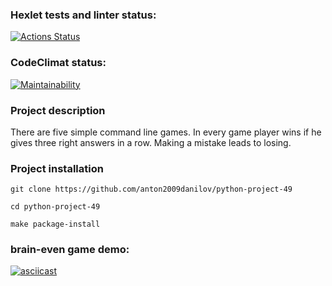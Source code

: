 ### Hexlet tests and linter status:
[![Actions Status](https://github.com/anton2009danilov/python-project-49/actions/workflows/hexlet-check.yml/badge.svg)
](https://github.com/anton2009danilov/python-project-49/actions)

### CodeClimat status:
[![Maintainability](https://api.codeclimate.com/v1/badges/61d6ad4c5bd35152e7c5/maintainability)](https://codeclimate.com/github/anton2009danilov/python-project-49/maintainability)

### Project description
There are five simple command line games. In every game player wins if he gives three right answers in a row. Making a mistake leads to losing.

### Project installation

```
git clone https://github.com/anton2009danilov/python-project-49

cd python-project-49

make package-install
```

### brain-even game demo:
[![asciicast](https://asciinema.org/a/QFWP6mgEXeNWq8tT4nbOc4War.svg)](https://asciinema.org/a/QFWP6mgEXeNWq8tT4nbOc4War)